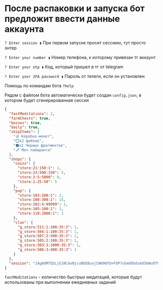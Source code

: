 # После распаковки и запуска бот предложит ввести данные аккаунта

`? Enter session ▮`
При первом запуске просит сессиию, тут просто энтер

`? Enter your number ▮`
Номер телефона, к которому привязан тг аккаунт

`? Enter your otp ▮`
Код, который пришел в тг от telegram

`? Enter your 2FA password ▮`
Пароль от телеги, если он установлен

Помощь по командам бота `?help`

Рядом с файлом бота автоматически будет создан `config.json`, в котором будет сгенерированная сессия
```json
{
  "fastMeditations": 2,
  "farmChests": true,
  "bosses": true,
  "daily": true,
  "skipItems": [
    "🪙 Коробка монет",
    "⭕x2 фейлов",
    "⚫️x1 Черных фрагментов",
    "🗡️ Меч лабиринта"
  ],
  "shops": {
    "coins": {
      "store:21:150:1": 1,
      "store:23:500:150": 5,
      "store:2:5:5000": 0,
      "store:1:25:50": 5
    },
    "pvp": {
      "store:103:100:1": 2,
      "store:108:300:1": 15,
      "store:102:4:99999": 1,
      "store:105:100:1": 1,
      "store:110:2000:1": 1
    },
    "clan": {
      "g_store:511:1:100:35:3": 1,
      "g_store:504:1:100:35:3": 1,
      "g_store:507:2:500:35:3": 1,
      "g_store:505:2:100:35:3": 1,
      "g_store:503:3:1000:35:3": 1,
      "g_store:506:3:400:35:3": 1
    }
  },
  "session": "1AgAOMTQ5LjE1NC4xNjcuNDEBuxjCWH90fU+FOP7vb4dObds6d56Wu9TM6SBpqO7w4ZzngmIhCpj2yarCFYRRKao+XJ4OsStx9w3B2mkLD5sK9aDATqiuC8OaTlpzjZprUwRX8/9PUus9fnbaPctj/MN0B3OrfQ6jz1V71uALcptzay1kW4kP313f3cELxwJMjL9otmpC2D1dXMQhZy8mFftajM87IrEi7Fb6w1XZyQ+lDKLLSnb8DmXWqN/1jIcjJCwNQVaH6zmKS86B827/F9QHvoRhlnJG1P1QvwyDC8ksArlVfHD30wvT8hV9btb21p41UY3KLImMggCEa4SkIbYsCsmjaM4mnLQxKlnvSd/ucZs="
}
```

`fastMeditations` - количество быстрых медитаций, которые будут использованы при выполнении ежедневных заданий
